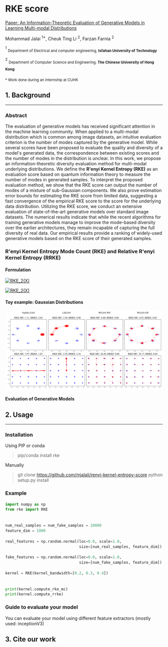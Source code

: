 # RKE score

[Paper: An Information-Theoretic Evaluation of Generative Models in Learning Multi-modal Distributions]()

Mohammad Jalai <sup>1*</sup>, Cheuk Ting Li <sup>2</sup>, Farzan Farnia <sup>2</sup>

<sup>1</sup> <sub>Department of Electrical and computer engineering, **Isfahan University of Technology**</sub>

<sup>2</sup> <sub>Department of Computer Science and Engineering, **The Chinese University of Hong Kong**</sub>

<sub>* Work done during an internship at CUHK</sub>

## 1. Background

---
### Abstract
The evaluation of generative models has received significant attention in the machine learning community.
When applied to a multi-modal distribution which is common among image datasets, an intuitive evaluation criterion is the number of modes captured by the generative model. 
While several scores have been proposed to evaluate the quality and diversity of a model's generated data, the correspondence between existing scores and the number of modes in the distribution is unclear. 
In this work, we propose an information-theoretic diversity evaluation method for multi-modal underlying distributions. We define the **R\'enyi Kernel Entropy (RKE)** as an evaluation score based on quantum information theory to measure the number of modes in generated samples. To interpret the proposed evaluation method, we show that the RKE score can output the number of modes of a mixture of sub-Gaussian components. We also prove estimation error bounds for estimating the RKE score from limited data, suggesting a fast convergence of the empirical RKE score to the score for the underlying data distribution. Utilizing the RKE score, we conduct an extensive evaluation of state-of-the-art generative models over standard image datasets. The numerical results indicate that while the recent algorithms for training generative models manage to improve the mode-based diversity over the earlier architectures, they remain incapable of capturing the full diversity of real data. Our empirical results provide a ranking of widely-used generative models based on the RKE score of their generated samples.

### R'enyi Kernel Entropy Mode Count (RKE) and Relative R'enyi Kernel Entropy (RRKE)

#### Formulation

<a href="https://latex.codecogs.com/svg.image?\mathrm{RKE}_2(\mathbf{X})=-\log\Bigl(\mathbb{E}_{X,X'\stackrel{\mathrm{iid}}{\sim}P_X}\bigl[k^2(\mathbf{X},\mathbf{X}')\bigr]\Bigr)=\,-\log\biggl(\frac{1}{n^2}\sum_{i=1}^{n}\sum_{j=1}^{n}k^2(\mathbf{x}_i,\mathbf{x}_j)\biggr)" target="_blank"><img src="https://latex.codecogs.com/svg.image?\mathrm{RKE}_2(\mathbf{X})=-\log\Bigl(\mathbb{E}_{X,X'\stackrel{\mathrm{iid}}{\sim}P_X}\bigl[k^2(\mathbf{X},\mathbf{X}')\bigr]\Bigr)=\,-\log\biggl(\frac{1}{n^2}\sum_{i=1}^{n}\sum_{j=1}^{n}k^2(\mathbf{x}_i,\mathbf{x}_j)\biggr)" title="RKE_2(X)" /></a>

<a href="https://latex.codecogs.com/svg.image?\widehat{\mathrm{RRKE}}_{\frac{1}{2}}(\mathbf{X},\mathbf{Y})=-\log\Bigl(\bigl\Vert&space;K_{XY}\bigr\Vert^{2}_{\mathrm{nuc}}\Bigr)" target="_blank"><img src="https://latex.codecogs.com/svg.image?\widehat{\mathrm{RRKE}}_{\frac{1}{2}}(\mathbf{X},\mathbf{Y})=-\log\Bigl(\bigl\Vert&space;K_{XY}\bigr\Vert^{2}_{\mathrm{nuc}}\Bigr)" title="RKE_2(X)" /></a>


#### Toy example: Gaussian Distributions
<p align="center">
    <img src=assets/figures/gaussians-gans.png width="500"> 
</p>

#### Evaluation of Generative Models



## 2. Usage

---
### Installation

Using PIP or conda

> pip/conda install rke

Manually
> git clone https://github.com/mjalali/renyi-kernel-entropy-score
> python setup.py install

### Example

```python
import numpy as np
from rke import RKE


num_real_samples = num_fake_samples = 10000
feature_dim = 1000

real_features = np.random.normal(loc=0.0, scale=1.0,
                                 size=[num_real_samples, feature_dim])

fake_features = np.random.normal(loc=0.0, scale=1.0,
                                 size=[num_fake_samples, feature_dim])

kernel = RKE(kernel_bandwidth=[0.2, 0.3, 0.4])


print(kernel.compute_rke_mc)
print(kernel.compute_rrke)
```

### Guide to evaluate your model
You can evaluate your model using different feature extractors (mostly used: inceptionV3)


## 3. Cite our work
